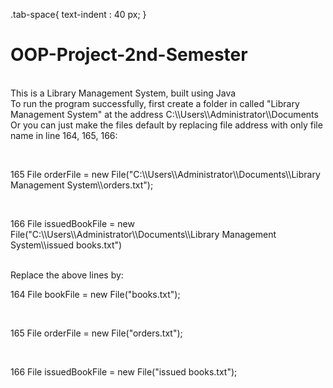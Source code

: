.tab-space{
     text-indent : 40 px;
}
# OOP-Project-2nd-Semester
<br>
This is a Library Management System, built using Java
<br>
To run the program successfully, first create a folder in called "Library Management System" at the address C:\\Users\\Administrator\\Documents
<br>
Or you can just make the files default by replacing file address with only file name in line  164, 165, 166:
<br>
<p style = "text-indent : 40px > 164    File bookFile = new File("C:\\Users\\Administrator\\Documents\\Library Management System\\books.txt");</p>
            <br>
<p class = "tab-space" > 165    File orderFile = new File("C:\\Users\\Administrator\\Documents\\Library Management System\\orders.txt");</p>
            <br>
<p class = "tab-space" >  166    File issuedBookFile = new File("C:\\Users\\Administrator\\Documents\\Library Management System\\issued books.txt")</p>
            <br>
 Replace the above lines by:
 <br>
 <p class = "tab-space" > 164    File bookFile = new File("books.txt");</p>
            <br>
<p class = "tab-space" >  165    File orderFile = new File("orders.txt");</p>
            <br>
<p class = "tab-space" >  166    File issuedBookFile = new File("issued books.txt");</p>
